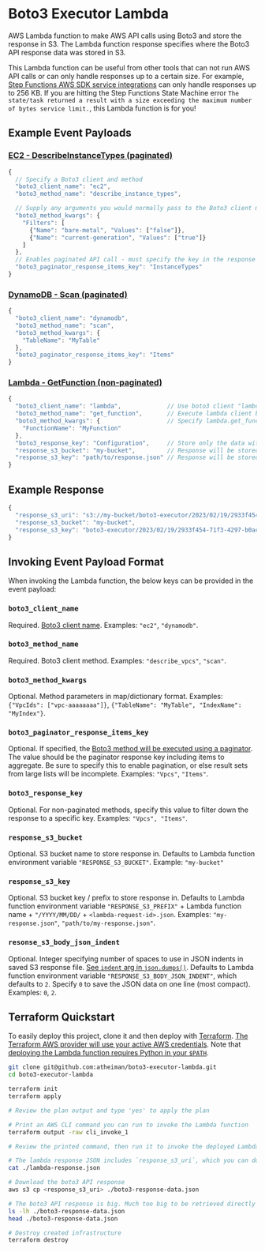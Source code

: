 # Boto3 Executor Lambda

AWS Lambda function to make AWS API calls using Boto3 and store the response in S3. The Lambda function response specifies where the Boto3 API response data was stored in S3.

This Lambda function can be useful from other tools that can not run AWS API calls or can only handle responses up to a certain size. For example, [Step Functions AWS SDK service integrations](https://docs.aws.amazon.com/step-functions/latest/dg/supported-services-awssdk.html) can only handle responses up to 256 KB. If you are hitting the Step Functions State Machine error `The state/task returned a result with a size exceeding the maximum number of bytes service limit.`, this Lambda function is for you!

## Example Event Payloads

### [EC2 - DescribeInstanceTypes (paginated)](https://boto3.amazonaws.com/v1/documentation/api/latest/reference/services/ec2/paginator/DescribeInstanceTypes.html)
```javascript
{
  // Specify a Boto3 client and method
  "boto3_client_name": "ec2",
  "boto3_method_name": "describe_instance_types",

  // Supply any arguments you would normally pass to the Boto3 client method in dictionary format
  "boto3_method_kwargs": {
    "Filters": [
      {"Name": "bare-metal", "Values": ["false"]},
      {"Name": "current-generation", "Values": ["true"]}
    ]
  },
  // Enables paginated API call - must specify the key in the response containing items to aggregate
  "boto3_paginator_response_items_key": "InstanceTypes"
}
```

### [DynamoDB - Scan (paginated)](https://boto3.amazonaws.com/v1/documentation/api/latest/reference/services/dynamodb/paginator/Scan.html)
```javascript
{
  "boto3_client_name": "dynamodb",
  "boto3_method_name": "scan",
  "boto3_method_kwargs": {
    "TableName": "MyTable"
  },
  "boto3_paginator_response_items_key": "Items"
}
```

### [Lambda - GetFunction (non-paginated)](https://boto3.amazonaws.com/v1/documentation/api/latest/reference/services/lambda/client/get_function.html)
```javascript
{
  "boto3_client_name": "lambda",             // Use boto3 client "lambda"
  "boto3_method_name": "get_function",       // Execute lambda client boto3 method "get_function"
  "boto3_method_kwargs": {                   // Specify lambda.get_function() parameters
    "FunctionName": "MyFunction"
  },
  "boto3_response_key": "Configuration",     // Store only the data within the response key "Configuration"
  "response_s3_bucket": "my-bucket",         // Response will be stored in s3 bucket "my-bucket"
  "response_s3_key": "path/to/response.json" // Response will be stored in s3 prefix "path/to/response.json"
}
```

## Example Response

```javascript
{
  "response_s3_uri": "s3://my-bucket/boto3-executor/2023/02/19/2933f454-71f3-4297-b0ac-81fccc410403.json",
  "response_s3_bucket": "my-bucket",
  "response_s3_key": "boto3-executor/2023/02/19/2933f454-71f3-4297-b0ac-81fccc410403.json"
}
```

## Invoking Event Payload Format

When invoking the Lambda function, the below keys can be provided in the event payload:

### `boto3_client_name`

Required. [Boto3 client name](https://boto3.amazonaws.com/v1/documentation/api/latest/reference/services/index.html). Examples: `"ec2"`, `"dynamodb"`.

### `boto3_method_name`

Required. Boto3 client method. Examples: `"describe_vpcs"`, `"scan"`.

### `boto3_method_kwargs`

Optional. Method parameters in map/dictionary format. Examples: `{"VpcIds": ["vpc-aaaaaaaa"]}`, `{"TableName": "MyTable", "IndexName": "MyIndex"}`.

### `boto3_paginator_response_items_key`

Optional. If specified, the [Boto3 method will be executed using a paginator](https://boto3.amazonaws.com/v1/documentation/api/latest/guide/paginators.html). The value should be the paginator response key including items to aggregate. Be sure to specify this to enable pagination, or else result sets from large lists will be incomplete. Examples: `"Vpcs"`, `"Items"`.

### `boto3_response_key`

Optional. For non-paginated methods, specify this value to filter down the response to a specific key. Examples: `"Vpcs", "Items"`.

### `response_s3_bucket`

Optional. S3 bucket name to store response in. Defaults to Lambda function environment variable `"RESPONSE_S3_BUCKET"`. Example: `"my-bucket"`

### `response_s3_key`

Optional. S3 bucket key / prefix to store response in. Defaults to Lambda function environment variable `"RESPONSE_S3_PREFIX"` + Lambda function name + `"/YYYY/MM/DD/` + `<lambda-request-id>.json`. Examples: `"my-response.json"`, `"path/to/my-response.json"`.

### `resonse_s3_body_json_indent`

Optional. Integer specifying number of spaces to use in JSON indents in saved S3 response file. [See `indent` arg in `json.dumps()`](https://docs.python.org/3.9/library/json.html#json.dumps). Defaults to Lambda function environment variable `"RESPONSE_S3_BODY_JSON_INDENT"`, which defaults to `2`. Specify `0` to save the JSON data on one line (most compact). Examples: `0`, `2`.

## Terraform Quickstart

To easily deploy this project, clone it and then deploy with [Terraform](https://developer.hashicorp.com/terraform/tutorials/aws-get-started/install-cli). [The Terraform AWS provider will use your active AWS credentials](https://registry.terraform.io/providers/hashicorp/aws/latest/docs#authentication-and-configuration). Note that [deploying the Lambda function requires Python in your `$PATH`](https://github.com/terraform-aws-modules/terraform-aws-lambda/#build).

```bash
git clone git@github.com:atheiman/boto3-executor-lambda.git
cd boto3-executor-lambda

terraform init
terraform apply

# Review the plan output and type 'yes' to apply the plan

# Print an AWS CLI command you can run to invoke the Lambda function
terraform output -raw cli_invoke_1

# Review the printed command, then run it to invoke the deployed Lambda function.

# The lambda response JSON includes `response_s3_uri`, which you can download to see the boto3 API response
cat ./lambda-response.json

# Download the boto3 API response
aws s3 cp <response_s3_uri> ./boto3-response-data.json

# The boto3 API response is big. Much too big to be retrieved directly in Step Functions or some other tools
ls -lh ./boto3-response-data.json
head ./boto3-response-data.json

# Destroy created infrastructure
terraform destroy
```
